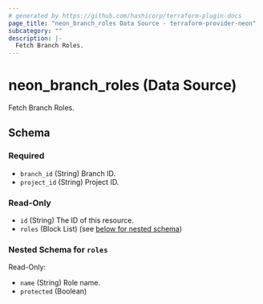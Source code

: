 ```yaml
---
# generated by https://github.com/hashicorp/terraform-plugin-docs
page_title: "neon_branch_roles Data Source - terraform-provider-neon"
subcategory: ""
description: |-
  Fetch Branch Roles.
---
```


# neon_branch_roles (Data Source)

Fetch Branch Roles.



<!-- schema generated by tfplugindocs -->
## Schema

### Required

- `branch_id` (String) Branch ID.
- `project_id` (String) Project ID.

### Read-Only

- `id` (String) The ID of this resource.
- `roles` (Block List) (see [below for nested schema](#nestedblock--roles))

<a id="nestedblock--roles"></a>
### Nested Schema for `roles`

Read-Only:

- `name` (String) Role name.
- `protected` (Boolean)
